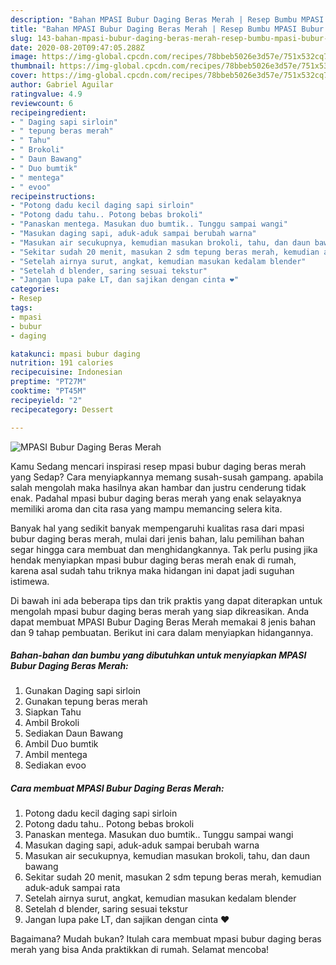 ```yaml
---
description: "Bahan MPASI Bubur Daging Beras Merah | Resep Bumbu MPASI Bubur Daging Beras Merah Yang Lezat"
title: "Bahan MPASI Bubur Daging Beras Merah | Resep Bumbu MPASI Bubur Daging Beras Merah Yang Lezat"
slug: 143-bahan-mpasi-bubur-daging-beras-merah-resep-bumbu-mpasi-bubur-daging-beras-merah-yang-lezat
date: 2020-08-20T09:47:05.288Z
image: https://img-global.cpcdn.com/recipes/78bbeb5026e3d57e/751x532cq70/mpasi-bubur-daging-beras-merah-foto-resep-utama.jpg
thumbnail: https://img-global.cpcdn.com/recipes/78bbeb5026e3d57e/751x532cq70/mpasi-bubur-daging-beras-merah-foto-resep-utama.jpg
cover: https://img-global.cpcdn.com/recipes/78bbeb5026e3d57e/751x532cq70/mpasi-bubur-daging-beras-merah-foto-resep-utama.jpg
author: Gabriel Aguilar
ratingvalue: 4.9
reviewcount: 6
recipeingredient:
- " Daging sapi sirloin"
- " tepung beras merah"
- " Tahu"
- " Brokoli"
- " Daun Bawang"
- " Duo bumtik"
- " mentega"
- " evoo"
recipeinstructions:
- "Potong dadu kecil daging sapi sirloin"
- "Potong dadu tahu.. Potong bebas brokoli"
- "Panaskan mentega. Masukan duo bumtik.. Tunggu sampai wangi"
- "Masukan daging sapi, aduk-aduk sampai berubah warna"
- "Masukan air secukupnya, kemudian masukan brokoli, tahu, dan daun bawang"
- "Sekitar sudah 20 menit, masukan 2 sdm tepung beras merah, kemudian aduk-aduk sampai rata"
- "Setelah airnya surut, angkat, kemudian masukan kedalam blender"
- "Setelah d blender, saring sesuai tekstur"
- "Jangan lupa pake LT, dan sajikan dengan cinta ❤"
categories:
- Resep
tags:
- mpasi
- bubur
- daging

katakunci: mpasi bubur daging 
nutrition: 191 calories
recipecuisine: Indonesian
preptime: "PT27M"
cooktime: "PT45M"
recipeyield: "2"
recipecategory: Dessert

---
```



![MPASI Bubur Daging Beras Merah](https://img-global.cpcdn.com/recipes/78bbeb5026e3d57e/751x532cq70/mpasi-bubur-daging-beras-merah-foto-resep-utama.jpg)

Kamu Sedang mencari inspirasi resep mpasi bubur daging beras merah yang Sedap? Cara menyiapkannya memang susah-susah gampang. apabila salah mengolah maka hasilnya akan hambar dan justru cenderung tidak enak. Padahal mpasi bubur daging beras merah yang enak selayaknya memiliki aroma dan cita rasa yang mampu memancing selera kita.



Banyak hal yang sedikit banyak mempengaruhi kualitas rasa dari mpasi bubur daging beras merah, mulai dari jenis bahan, lalu pemilihan bahan segar hingga cara membuat dan menghidangkannya. Tak perlu pusing jika hendak menyiapkan mpasi bubur daging beras merah enak di rumah, karena asal sudah tahu triknya maka hidangan ini dapat jadi suguhan istimewa.


Di bawah ini ada beberapa tips dan trik praktis yang dapat diterapkan untuk mengolah mpasi bubur daging beras merah yang siap dikreasikan. Anda dapat membuat MPASI Bubur Daging Beras Merah memakai 8 jenis bahan dan 9 tahap pembuatan. Berikut ini cara dalam menyiapkan hidangannya.

<!--inarticleads1-->

##### Bahan-bahan dan bumbu yang dibutuhkan untuk menyiapkan MPASI Bubur Daging Beras Merah:

1. Gunakan  Daging sapi sirloin
1. Gunakan  tepung beras merah
1. Siapkan  Tahu
1. Ambil  Brokoli
1. Sediakan  Daun Bawang
1. Ambil  Duo bumtik
1. Ambil  mentega
1. Sediakan  evoo




<!--inarticleads2-->

##### Cara membuat MPASI Bubur Daging Beras Merah:

1. Potong dadu kecil daging sapi sirloin
1. Potong dadu tahu.. Potong bebas brokoli
1. Panaskan mentega. Masukan duo bumtik.. Tunggu sampai wangi
1. Masukan daging sapi, aduk-aduk sampai berubah warna
1. Masukan air secukupnya, kemudian masukan brokoli, tahu, dan daun bawang
1. Sekitar sudah 20 menit, masukan 2 sdm tepung beras merah, kemudian aduk-aduk sampai rata
1. Setelah airnya surut, angkat, kemudian masukan kedalam blender
1. Setelah d blender, saring sesuai tekstur
1. Jangan lupa pake LT, dan sajikan dengan cinta ❤




Bagaimana? Mudah bukan? Itulah cara membuat mpasi bubur daging beras merah yang bisa Anda praktikkan di rumah. Selamat mencoba!
